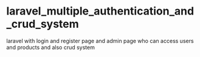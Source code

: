 # laravel_multiple_authentication_and_crud_system
 laravel with login and register page and admin page who can access users and products and also crud system
